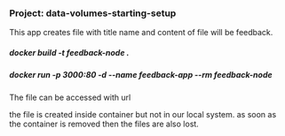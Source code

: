 ### Project: data-volumes-starting-setup

This app creates file with title name and content of file will be feedback.

<h5>docker build -t feedback-node .</h5>
<h5>docker run -p 3000:80 -d --name feedback-app --rm feedback-node</h5>

The file can be accessed with url
<a href="http://localhost:3000/feedback/titlewithsmallercase.txt"></a>

the file is created inside container but not in our local system. as soon as the container is removed then the files are also lost.
